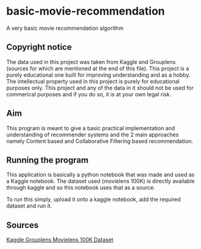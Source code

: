 # basic-movie-recommendation
A very basic movie recommendation algorithm

## Copyright notice
The data used in this project was taken from Kaggle and Grouplens (sources for which are mentioned at the end of this file). This project is a purely educational one built for improving understanding and as a hobby. The intellectual property used in this project is purely for educational purposes only. This project and any of the data in it should not be used for commerical purposes and if you do so, it is at your own legal risk.

## Aim
This program is meant to give a basic practical implementation and understanding of recommender systems and the 2 main approaches namely Content based and Collaborative Filtering based recommendation.

## Running the program
This application is basically a python notebook that was made and used as a Kaggle notebook. The dataset used (movielens 100K) is directly available through kaggle and so this notebook uses that as a source. 

To run this simply, upload it onto a kaggle notebook, add the required dataset and run it. 

## Sources
[Kaggle Grouplens Movielens 100K Dataset](https://www.kaggle.com/grouplens/movielens-latest-small)
